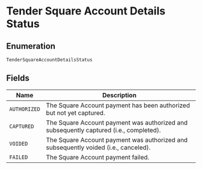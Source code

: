 <!-- Optimized: 2025-10-06 -->
<!-- RPM: 1.6.2.1.1.6.2.1_tender-square-account-details-status_20251006 -->
<!-- Session: E2E RPM DNA Application -->
<!-- AOM: RND (Reggie & Dro) -->
<!-- COI: TECHNOLOGY -->
<!-- RPM: HIGH -->
<!-- ACTION: BUILD -->

# Tender Square Account Details Status

## Enumeration

`TenderSquareAccountDetailsStatus`

## Fields

| Name | Description |
|  --- | --- |
| `AUTHORIZED` | The Square Account payment has been authorized but not yet captured. |
| `CAPTURED` | The Square Account payment was authorized and subsequently captured (i.e., completed). |
| `VOIDED` | The Square Account payment was authorized and subsequently voided (i.e., canceled). |
| `FAILED` | The Square Account payment failed. |

